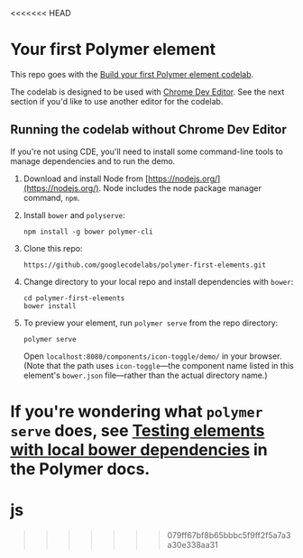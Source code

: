 <<<<<<< HEAD
# Your first Polymer element

This repo goes with the [Build your first Polymer element codelab](http://www.code-labs.io/codelabs/polymer-first-elements/).

The codelab is designed to be used with [Chrome Dev Editor](https://chrome.google.com/webstore/detail/chrome-dev-editor-develop/pnoffddplpippgcfjdhbmhkofpnaalpg?hl=en).
See the next section if you'd like to use another editor for the codelab.

## Running the codelab without Chrome Dev Editor

If you're not using CDE, you'll need to install some command-line tools to manage
dependencies and to run the demo.

1.  Download and install Node from [https://nodejs.org/](https://nodejs.org/). Node includes the node package manager command, `npm`.

2.  Install `bower` and `polyserve`:

        npm install -g bower polymer-cli

3.  Clone this repo:

        https://github.com/googlecodelabs/polymer-first-elements.git
        
4.  Change directory to your local repo and install dependencies with `bower`:

        cd polymer-first-elements
        bower install
        
5.  To preview your element, run `polymer serve` from the repo directory:

        polymer serve
        
    Open `localhost:8080/components/icon-toggle/demo/` in your browser. (Note that the path uses `icon-toggle`—the 
    component name listed in this element's `bower.json` file—rather than the actual directory name.) 
    
If you're wondering what `polymer serve` does, see [Testing elements with local bower dependencies](https://www.polymer-project.org/1.0/docs/start/reusableelements.html#local-dependencies) 
in the Polymer docs. 
=======
# js
>>>>>>> 079ff67bf8b65bbbc5f9ff2f5a7a3a30e338aa31
